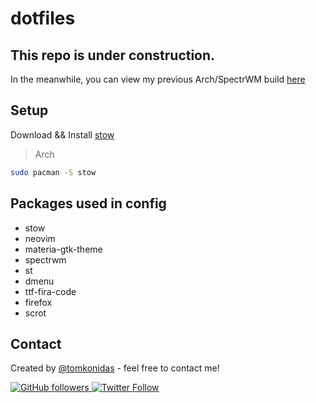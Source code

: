 # dotfiles

## This repo is under construction.  

In the meanwhile, you can view my previous Arch/SpectrWM build [here](https://github.com/tomkonidas/dotfiles/tree/spectrwm)

## Setup

Download && Install [stow](https://www.gnu.org/software/stow/)

> Arch

```bash
sudo pacman -S stow
```

## Packages used in config
- stow
- neovim
- materia-gtk-theme
- spectrwm
- st
- dmenu
- ttf-fira-code
- firefox
- scrot

## Contact

Created by [@tomkonidas](https://tomkonidas.com) - feel free to contact me!

<p>
  <a href="https://github.com/tomkonidas">
    <img alt="GitHub followers" src="https://img.shields.io/github/followers/tomkonidas?label=Follow&style=social">
  </a>
  <a href="https://twitter.com/tomkonidas">
    <img alt="Twitter Follow" src="https://img.shields.io/twitter/follow/tomkonidas?label=Follow&style=social">
  </a>
</p>

